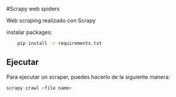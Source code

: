 #Scrapy web spiders

Web scraping realizado con Scrapy

instalar packages:

```sh
	pip install -r requirements.txt
```

## Ejecutar

Para ejecutar un scraper, puedes hacerlo de la siguiente manera:

```sh
scrapy crawl <file name>
```
